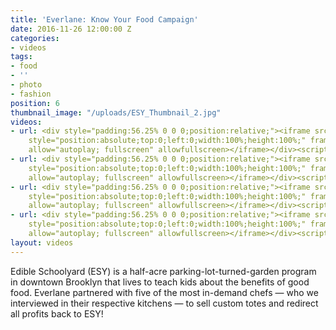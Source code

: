 ```yaml
---
title: 'Everlane: Know Your Food Campaign'
date: 2016-11-26 12:00:00 Z
categories:
- videos
tags:
- food
- ''
- photo
- fashion
position: 6
thumbnail_image: "/uploads/ESY_Thumbnail_2.jpg"
videos:
- url: <div style="padding:56.25% 0 0 0;position:relative;"><iframe src="https://player.vimeo.com/video/208911651?autoplay=1&title=0&byline=0&portrait=0"
    style="position:absolute;top:0;left:0;width:100%;height:100%;" frameborder="0"
    allow="autoplay; fullscreen" allowfullscreen></iframe></div><script src="https://player.vimeo.com/api/player.js"></script>
- url: <div style="padding:56.25% 0 0 0;position:relative;"><iframe src="https://player.vimeo.com/video/208892580?title=0&byline=0&portrait=0"
    style="position:absolute;top:0;left:0;width:100%;height:100%;" frameborder="0"
    allow="autoplay; fullscreen" allowfullscreen></iframe></div><script src="https://player.vimeo.com/api/player.js"></script>
- url: <div style="padding:56.25% 0 0 0;position:relative;"><iframe src="https://player.vimeo.com/video/209134639?title=0&byline=0&portrait=0"
    style="position:absolute;top:0;left:0;width:100%;height:100%;" frameborder="0"
    allow="autoplay; fullscreen" allowfullscreen></iframe></div><script src="https://player.vimeo.com/api/player.js"></script>
- url: <div style="padding:56.25% 0 0 0;position:relative;"><iframe src="https://player.vimeo.com/video/208596511?title=0&byline=0&portrait=0"
    style="position:absolute;top:0;left:0;width:100%;height:100%;" frameborder="0"
    allow="autoplay; fullscreen" allowfullscreen></iframe></div><script src="https://player.vimeo.com/api/player.js"></script>
layout: videos
---
```


Edible Schoolyard (ESY) is a half-acre parking-lot-turned-garden program in downtown Brooklyn that lives to teach kids about the benefits of good food. Everlane partnered with five of the most in-demand chefs — who we interviewed in their respective kitchens — to sell custom totes and redirect all profits back to ESY!